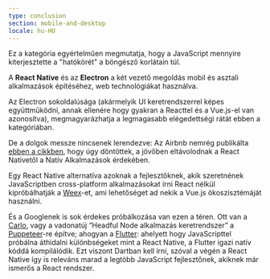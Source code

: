 ```yaml
---
type: conclusion
section: mobile-and-desktop
locale: hu-HU
---
```

 Ez a kategória egyértelműen megmutatja, hogy a JavaScript mennyire kiterjesztette a "hatókörét" a böngésző korlátain túl.

A **React Native** és az **Electron** a két vezető megoldás mobil és asztali alkalmazások építéséhez, web technológiákat használva.

Az Electron sokoldalúsága (akármelyik UI keretrendszerrel képes együttműködni, annak ellenére hogy gyakran a Reacttel és a Vue.js-el van azonosítva), megmagyarázhatja a legmagasabb elégedettségi rátát ebben a kategóriában.

De a dolgok messze nincsenek lerendezve: Az Airbnb nemrég publikálta [ebben a cikkben](https://medium.com/airbnb-engineering/react-native-at-airbnb-f95aa460be1c), hogy úgy döntöttek, a jövőben eltávolodnak a React Nativetől a Natív Alkalmazások érdekében.

Egy React Native alternatíva azoknak a fejlesztőknek, akik szeretnének JavaScriptben cross-platform alkalmazásokat írni React nélkül kipróbálhatják a [Weex](https://weex.apache.org/)-et, ami lehetőséget ad nekik a Vue.js ökoszisztémáját használni.

És a Googlenek is sok érdekes próbálkozása van ezen a téren. Ott van a [Carlo](https://github.com/GoogleChromeLabs/carlo), vagy a vadonatúj “Headful Node alkalmazás keretrendszer” a [Puppeteer](https://github.com/GoogleChrome/puppeteer)-re építve; ahogyan a [Flutter](https://flutter.io/): ahelyett hogy JavaScripttel próbálna áthidalni különbségeket mint a React Native, a Flutter igazi natív kóddá kompilálódik. Ezt viszont Dartban kell írni, szóval a végén a React Native így is releváns marad a legtöbb JavaScript fejlesztőnek, akiknek már ismerős a React rendszer.
